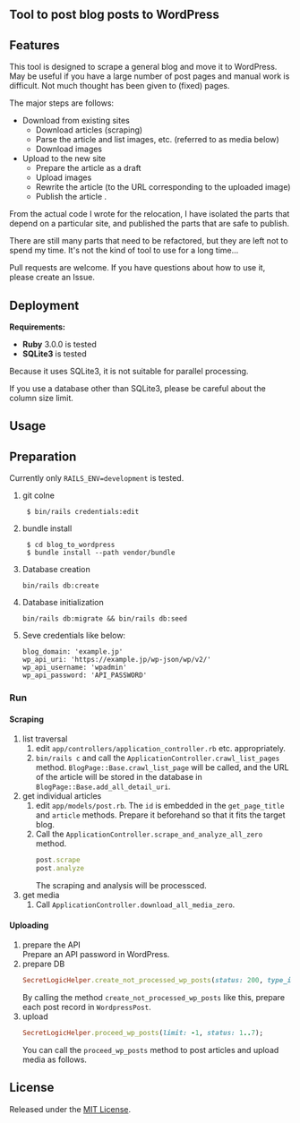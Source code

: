 ## Tool to post blog posts to WordPress

## Features

This tool is designed to scrape a general blog and move it to WordPress. May be useful if you have a large number of post pages and manual work is difficult.
Not much thought has been given to (fixed) pages.

The major steps are follows:

- Download from existing sites
  - Download articles (scraping)
  - Parse the article and list images, etc. (referred to as media below)
  - Download images
- Upload to the new site
  - Prepare the article as a draft
  - Upload images
  - Rewrite the article (to the URL corresponding to the uploaded image)
  - Publish the article
.

From the actual code I wrote for the relocation, I have isolated the parts that depend on a particular site, and published the parts that are safe to publish.

There are still many parts that need to be refactored, but they are left not to spend my time. It's not the kind of tool to use for a long time...

Pull requests are welcome. If you have questions about how to use it, please create an Issue.

## Deployment

**Requirements:**

- **Ruby** 3.0.0 is tested
- **SQLite3** is tested

Because it uses SQLite3, it is not suitable for parallel processing.

If you use a database other than SQLite3, please be careful about the column size limit.

## Usage

## Preparation

Currently only `RAILS_ENV=development` is tested.

1. git colne

        $ bin/rails credentials:edit

2. bundle install

        $ cd blog_to_wordpress
        $ bundle install --path vendor/bundle

3. Database creation
    ```
    bin/rails db:create
    ```

4. Database initialization
    ```
    bin/rails db:migrate && bin/rails db:seed
    ```

5. Seve credentials like below:
    ```
    blog_domain: 'example.jp'
    wp_api_uri: 'https://example.jp/wp-json/wp/v2/'
    wp_api_username: 'wpadmin'
    wp_api_password: 'API_PASSWORD'
    ```

### Run


#### Scraping

1. list traversal
    1. edit `app/controllers/application_controller.rb` etc. appropriately.
    2. `bin/rails c` and call the `ApplicationController.crawl_list_pages` method. `BlogPage::Base.crawl_list_page` will be called, and the URL of the article will be stored in the database in `BlogPage::Base.add_all_detail_uri`.
2. get individual articles
    1. edit `app/models/post.rb`.
      The `id` is embedded in the `get_page_title` and `article` methods. Prepare it beforehand so that it fits the target blog.
    2. Call the `ApplicationController.scrape_and_analyze_all_zero` method.
        ```ruby
        post.scrape
        post.analyze
        ```
        The scraping and analysis will be processced.
3. get media
    1. Call `ApplicationController.download_all_media_zero`.

#### Uploading

1. prepare the API  
    Prepare an API password in WordPress.
2. prepare DB
    ```ruby
    SecretLogicHelper.create_not_processed_wp_posts(status: 200, type_id: 10, limit: -1);
    ```
    By calling the method `create_not_processed_wp_posts` like this, prepare each post record in `WordpressPost`.
3. upload
    ```ruby
    SecretLogicHelper.proceed_wp_posts(limit: -1, status: 1..7);
    ```
    You can call the `proceed_wp_posts` method to post articles and upload media as follows.

## License

Released under the [MIT License](https://opensource.org/licenses/MIT).
